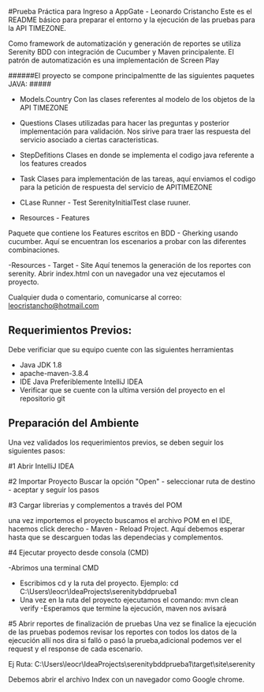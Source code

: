 #Prueba Práctica para Ingreso a AppGate - Leonardo Cristancho
Este es el README básico para preparar el entorno  y la ejecución de las pruebas para la API TIMEZONE.

Como framework de automatización y generación de reportes se utiliza Serenity BDD con integración de Cucumber y Maven principalente. 
El patrón de automatización es una implementación de Screen Play 

######El proyecto se compone principalmentte de las siguientes paquetes JAVA: #####

- Models.Country
Con las clases referentes al modelo de los objetos de la API TIMEZONE 

- Questions 
Clases utilizadas para hacer las preguntas y posterior implementación para validación. Nos  sirive para traer las respuesta del  servicio asociado a ciertas caracteristicas.

- StepDefitions
Clases  en donde se implementa el codigo java referente a los features creados 

- Task
Clases para implementación de las tareas, aquí enviamos el codigo para la petición de respuesta del servicio de APITIMEZONE

- CLase Runner - Test
SerenityInitialTest clase ruuner.

- Resources - Features 

Paquete que contiene los Features  escritos en BDD - Gherking usando cucumber. Aquí se encuentran los escenarios a probar con las diferentes combinaciones. 

-Resources - Target - Site 
Aquí tenemos la generación de los reportes con serenity. Abrir index.html con un navegador una vez ejecutamos el proyecto.


Cualquier duda o comentario, comunicarse al correo: leocristancho@hotmail.com



## Requerimientos Previos: 

Debe verificiar que su equipo cuente con las siguientes herramientas

-  Java JDK 1.8
-  apache-maven-3.8.4
-  IDE Java Preferiblemente IntelliJ IDEA
-  Verificar que se cuente con la ultima versión del proyecto  en el repositorio git 


## Preparación del Ambiente 

Una vez validados los requerimientos previos, se deben seguir los siguientes pasos:

#1 Abrir IntelliJ IDEA

#2 Importar Proyecto 
Buscar la opción "Open" -  seleccionar ruta de destino - aceptar y seguir los pasos

#3 Cargar librerias y complementos a través del POM

una vez importemos el proyecto buscamos el archivo POM en el IDE, hacemos click derecho - Maven - Reload Project. Aquí debemos esperar hasta que se descarguen todas las dependecias y complementos.

#4 Ejecutar proyecto desde consola (CMD)

-Abrimos una terminal CMD
- Escribimos cd y la ruta del proyecto. Ejemplo: cd C:\Users\leocr\IdeaProjects\serenitybddprueba1
- Una vez en la ruta del proyecto ejecutamos el comando:  mvn clean verify
-Esperamos que termine la ejecución, maven nos avisará

#5 Abrir reportes de finalización de pruebas
Una vez se finalice la ejecución de las pruebas podemos revisar los reportes con todos los datos de la ejecución allí nos dira si falló o pasó la prueba,adicional podemos ver el request y el response de cada escenario.

Ej Ruta: C:\Users\leocr\IdeaProjects\serenitybddprueba1\target\site\serenity

Debemos abrir el archivo Index con un navegador como Google chrome. 